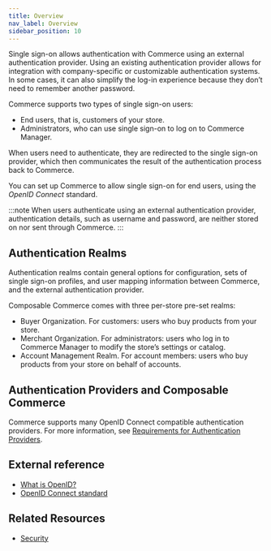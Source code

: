 ```yaml
---
title: Overview
nav_label: Overview
sidebar_position: 10
---
```


Single sign-on allows authentication with Commerce using an external authentication provider. Using an existing authentication provider allows for integration with company-specific or customizable authentication systems. In some cases, it can also simplify the log-in experience because they don’t need to remember another password.

Commerce supports two types of single sign-on users:

- End users, that is, customers of your store.
- Administrators, who can use single sign-on to log on to Commerce Manager.

When users need to authenticate, they are redirected to the single sign-on provider, which then communicates the result of the authentication process back to Commerce.

You can set up Commerce to allow single sign-on for end users, using the *OpenID Connect* standard.

:::note
When users authenticate using an external authentication provider, authentication details, such as username and password, are neither stored on nor sent through Commerce.
:::

## Authentication Realms

Authentication realms contain general options for configuration, sets of single sign-on profiles, and user mapping information between Commerce, and the external authentication provider.

Composable Commerce comes with three per-store pre-set realms:

- Buyer Organization. For customers: users who buy products from your store.
- Merchant Organization. For administrators: users who log in to Commerce Manager to modify the store’s settings or catalog.
- Account Management Realm. For account members: users who buy products from your store on behalf of accounts.

## Authentication Providers and Composable Commerce

Commerce supports many OpenID Connect compatible authentication providers. For more information, see [Requirements for Authentication Providers](/guides/Getting-Started/authentication/single-sign-on/get-single-sign-on-customer-token#requirements-for-authentication-providers).

## External reference

- [What is OpenID?](https://openid.net/foundation/)
- [OpenID Connect standard](https://openid.net/connect/)

## Related Resources

- [Security](/guides/Getting-Started/authentication/security)

